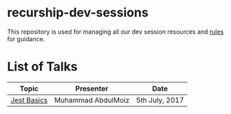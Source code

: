 # recurship-dev-sessions

This repository is used for managing all our dev session resources and [rules](rules.md) for guidance.

# List of Talks

| Topic | Presenter|Date|
|---------|---------------|--------|
| [Jest Basics](sessions/jest/readme.md) | Muhammad AbdulMoiz | 5th July, 2017 |



